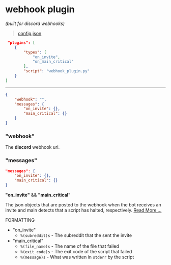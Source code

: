 # webhook plugin

_(built for discord webhooks)_

> [config.json](../config.md)

```json
 "plugins": [
    {
        "types": [
            "on_invite",
            "on_main_critical"
        ],
        "script": "webhook_plugin.py"
    }
]
```

---

```json
{
    "webhook": "",
    "messages": {
        "on_invite": {},
        "main_critical": {}
    }
}
```

### **"webhook"**

The **discord** webhook url.

### **"messages"**

```json
"messages": {
    "on_invite": {},
    "main_critical": {}
}
```

**"on_invite"** && **"main_critical"**

The json objects that are posted to the webhook when the bot receives an invite and main detects that a script has halted, respectively. [Read More ...](https://discord.com/developers/docs/resources/webhook#execute-webhook-jsonform-params)

FORMATTING

-   "on_invite"
    -   `%(subreddit)s` - The subreddit that the sent the invite
-   "main_critical"
    -   `%(file_name)s` - The name of the file that failed
    -   `%(exit_code)s` - The exit code of the script that failed
    -   `%(message)s` - What was written in `stderr` by the script
